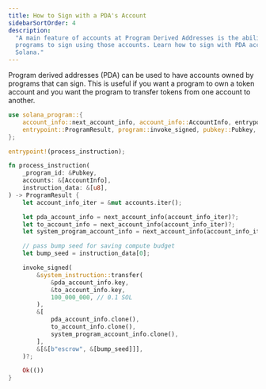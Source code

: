 ```yaml
---
title: How to Sign with a PDA's Account
sidebarSortOrder: 4
description:
  "A main feature of accounts at Program Derived Addresses is the ability for
  programs to sign using those accounts. Learn how to sign with PDA accounts on
  Solana."
---
```


Program derived addresses (PDA) can be used to have accounts owned by programs
that can sign. This is useful if you want a program to own a token account and
you want the program to transfer tokens from one account to another.

```rust filename="sign-with-pda.rs" {22-34}
use solana_program::{
    account_info::next_account_info, account_info::AccountInfo, entrypoint,
    entrypoint::ProgramResult, program::invoke_signed, pubkey::Pubkey, system_instruction,
};

entrypoint!(process_instruction);

fn process_instruction(
    _program_id: &Pubkey,
    accounts: &[AccountInfo],
    instruction_data: &[u8],
) -> ProgramResult {
    let account_info_iter = &mut accounts.iter();

    let pda_account_info = next_account_info(account_info_iter)?;
    let to_account_info = next_account_info(account_info_iter)?;
    let system_program_account_info = next_account_info(account_info_iter)?;

    // pass bump seed for saving compute budget
    let bump_seed = instruction_data[0];

    invoke_signed(
        &system_instruction::transfer(
            &pda_account_info.key,
            &to_account_info.key,
            100_000_000, // 0.1 SOL
        ),
        &[
            pda_account_info.clone(),
            to_account_info.clone(),
            system_program_account_info.clone(),
        ],
        &[&[b"escrow", &[bump_seed]]],
    )?;

    Ok(())
}

```
